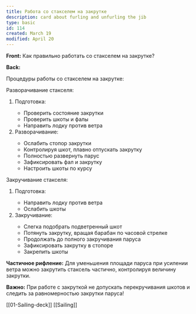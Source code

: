 ```yaml
---
title: Работа со стакселем на закрутке
description: card about furling and unfurling the jib
type: basic
id: 114
created: March 19
modified: April 20
---
```

**Front:**
Как правильно работать со стакселем на закрутке?

**Back:**
<p>Процедуры работы со стакселем на закрутке:</p>
<p>Разворачивание стакселя:</p>

<ol>
  <li>Подготовка:</li>
    <ul>
      <li>Проверить состояние закрутки</li>
      <li>Проверить шкоты и фалы</li>
      <li>Направить лодку против ветра</li>
    </ul>

  <li>Разворачивание:</li>
    <ul>
      <li>Ослабить стопор закрутки</li>
      <li>Контролируя шкот, плавно отпускать закрутку</li>
      <li>Полностью развернуть парус</li>
      <li>Зафиксировать фал и закрутку</li>
      <li>Настроить шкоты по курсу</li>
    </ul>
</ol>

<p>Закручивание стакселя:</p>

<ol>
  <li>Подготовка:</li>
    <ul>
      <li>Направить лодку против ветра</li>
      <li>Ослабить шкоты</li>
    </ul>

  <li>Закручивание:</li>
    <ul>
      <li>Слегка подобрать подветренный шкот</li>
      <li>Потянуть закрутку, вращая барабан по часовой стрелке</li>
      <li>Продолжать до полного закручивания паруса</li>
      <li>Зафиксировать закрутку в стопоре</li>
      <li>Закрепить шкоты</li>
    </ul>
</ol>

<p><strong>Частичное рифление:</strong> Для уменьшения площади паруса при усилении ветра можно закрутить стаксель частично, контролируя величину закрутки.</p>

<p><strong>Важно:</strong> При работе с закруткой не допускать перекручивания шкотов и следить за равномерностью закрутки паруса!</p>

[[01-Sailing-deck]]
[[Sailing]]